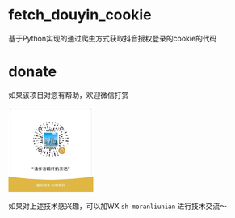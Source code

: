 # fetch_douyin_cookie
 基于Python实现的通过爬虫方式获取抖音授权登录的cookie的代码

# donate

如果该项目对您有帮助，欢迎微信打赏

<img src="./img/donate.jpg" width="33.3%" />

如果对上述技术感兴趣，可以加WX `sh-moranliunian` 进行技术交流～

